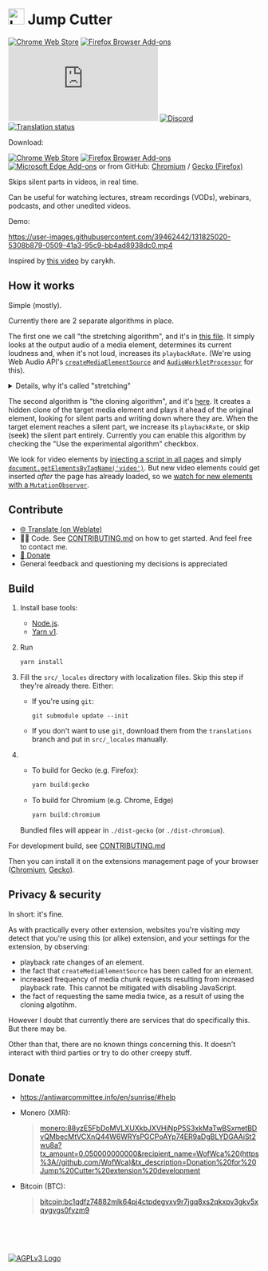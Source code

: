 # <img src="./src/icons/icon.svg" alt="Logo" height="32"/> Jump Cutter

[![Chrome Web Store](https://img.shields.io/chrome-web-store/users/lmppdpldfpfdlipofacekcfleacbbncp?logo=google-chrome)][chrome-web-store]
[![Firefox Browser Add-ons](https://img.shields.io/amo/users/jump-cutter?logo=firefox-browser)][addons-mozilla-org] <!-- [![Liberapay](https://img.shields.io/liberapay/receives/WofWca?logo=liberapay)](https://liberapay.com/WofWca) --> [![Matrix](https://img.shields.io/matrix/jump-cutter-extension:matrix.org?logo=matrix&server_fqdn=matrix.org)](https://matrix.to/#/#jump-cutter-extension:matrix.org)
[![Discord](https://img.shields.io/discord/678444692592918548?logo=discord)](https://discord.gg/HCjghyT)
[![Translation status](https://hosted.weblate.org/widgets/jump-cutter/-/svg-badge.svg)][weblate]

Download:

[![Chrome Web Store](docs/extension-store-badges/chrome.png)][chrome-web-store]
[![Firefox Browser Add-ons](docs/extension-store-badges/mozilla.svg)][addons-mozilla-org]
[![Microsoft Edge Add-ons](docs/extension-store-badges/microsoft.svg)][microsoft-edge-addons]
or from GitHub: [Chromium](https://github.com/WofWca/jumpcutter/releases/latest/download/lmppdpldfpfdlipofacekcfleacbbncp_main.crx
) / [Gecko (Firefox)](https://github.com/WofWca/jumpcutter/releases/latest/download/jump_cutter.xpi)

Skips silent parts in videos, in real time.

Can be useful for watching lectures, stream recordings (VODs), webinars, podcasts, and other unedited videos.

Demo:

<!-- TODO refactor: put the file in the repo so it's set in stone? -->
<!-- The source video:
https://ocw.mit.edu/courses/electrical-engineering-and-computer-science/6-034-artificial-intelligence-fall-2010/lecture-videos/lecture-16-learning-support-vector-machines/
(or https://youtu.be/_PwhiWxHK8o).
This video's license: CC BY-NC-SA 4.0 (https://creativecommons.org/licenses/by-nc-sa/4.0/).
Not sure if I did comply with the license here.
But I believe this use case would be considered "fair use" anyway.
 -->
<https://user-images.githubusercontent.com/39462442/131825020-5308b879-0509-41a3-95c9-bb4ad8938dc0.mp4>

Inspired by [this video](https://youtu.be/DQ8orIurGxw) by carykh.

## How it works

Simple (mostly).

<!--
Idk where to put this part. It seems out of place as an introduction,
because we don't really have to say anything about looking ahead
to explain the simpler case, when "margin before" is 0.
And both algorithms have their own pros and cons even with
"margin before" being 0.

With the current state of the web APIs,
there is no direct way to inspect audio samples of a media file/stream
anywhere other than at the current playback position of the media element.
Otherwise it would be pretty easy to employ the algorithms used in
the [analogous software](https://alternativeto.net/software/jump-cutter/),
such as

* [jump-cutter](https://github.com/jfkthame/jump-cutter)
* <https://github.com/carykh/jumpcutter>
* ExoPlayer ([SilenceSkippingAudioProcessor](https://github.com/google/ExoPlayer/blob/9c9f5a0599ec012d5cc46e3bd2e732a589adf61d/library/core/src/main/java/com/google/android/exoplayer2/audio/SilenceSkippingAudioProcessor.java))
* ffmpeg ([`silenceremove`](https://ffmpeg.org/ffmpeg-filters.html#toc-silenceremove))

So we have to work around that fact. -->

Currently there are 2 separate algorithms in place.

The first one we call "the stretching algorithm", and it's in [this file](./src/entry-points/content/ElementPlaybackControllerStretching/ElementPlaybackControllerStretching.ts). It simply looks at the output audio of a media element, determines its current loudness and, when it's not loud, increases its `playbackRate`. (We're using Web Audio API's
[`createMediaElementSource`](./src/entry-points/content/ElementPlaybackControllerStretching/ElementPlaybackControllerStretching.ts#L299)
and [`AudioWorkletProcessor`](./src/entry-points/content/SilenceDetector/SilenceDetectorProcessor.ts)
for this).

<details><summary>Details, why it's called "stretching"</summary>
The algorithm we just described cannot "look ahead" in the audio timeline.
It only looks at the current loudness, at the sample that we've already sent
to the audio output device.

But looking ahead (a.k.a. "Margin before") is important, because, for example,
there are certain sounds in speech that you can start a word with
that are not very loud.
But it's not good to skip such sounds just because of that.
The speech would become harder to understand.
For example, "throb" would become "rob".
<!-- You'd probably still understand what's being said based on the context,
but you'd need to use more mental effort. -->

Here is where the "stretching" part comes in.
It's about how we're able to "look ahead" and slow down
shortly before a loud part.
Basically it involves slightly (~200ms) _delaying_ the audio
before outputting it (and that is for a purpose!).

Imagine that we're currently playing a silent part,
so the playback rate is higher.
Now, when we encounter a loud part, we go
"aha! That might be a word, and it might start with 'th'".
<!-- , which we might not have marked as loud, because 'th' is not that loud" -->
As said above, we always delay (buffer) the audio for ~200ms
before outputting it.
So we know that these 200ms of buffered audio
must contain that "th" sound,
and we want the user to hear that "th" sound.
But remember: at the time we recorded the said sound,
the video was playing at _a high speed_,
but we want to play back that 'th' _at normal speed_.
So we can't just output it as is. What do we do?

What we do is we take that buffered (delayed) audio,
and we _slow it down_ (stretch and pitch-shift it)
so that it appears to have been played at normal speed!
Only then do we pass it to the system (which then passes it to your speakers).

And that, kids, is why we call it "the stretching algorithm".

For more details, you can check out the comments in its source code.
</details>

The second algorithm is "the cloning algorithm", and it's [here](./src/entry-points/content/ElementPlaybackControllerCloning/ElementPlaybackControllerCloning.ts). It creates a hidden clone of the target media element and plays it ahead of the original element, looking for silent parts and writing down where they are. When the target element reaches a silent part,
we increase its `playbackRate`, or skip (seek) the silent part entirely.
Currently you can enable this algorithm by checking the "Use the experimental algorithm" checkbox.

<!-- Referenced lines and lines might get shifted.
Need to reference specific commits perhaps,
but I don't want to link to GitHub. -->
We look for video elements by
[injecting a script in all pages](./src/manifest_base.json#L16-L23)
and simply
[`document.getElementsByTagName('video')`](./src/entry-points/content/watchAllElements.ts#L37).
But new video elements could get inserted
_after_ the page has already loaded,
so we [watch for new elements with a `MutationObserver`](./src/entry-points/content/watchAllElements.ts#L90).

<!-- FYI this section is linked from CONTRIBUTING.md -->
## Contribute

* [🌐 Translate (on Weblate)][weblate]
* 👨‍💻 Code. See [CONTRIBUTING.md](./CONTRIBUTING.md) on how to get started. And feel free to contact me.
* [💸 Donate](#donate)
* General feedback and questioning my decisions is appreciated

<!-- FYI this section is linked from CONTRIBUTING.md -->
## Build

1. Install base tools:
    * [Node.js](https://nodejs.org/).
    * [Yarn v1](https://classic.yarnpkg.com/docs/install).
2. Run

    ```bash
    yarn install
    ```

3.
    Fill the `src/_locales` directory with localization files. Skip this step if they're already there. Either:

    * If you're using `git`:

        `git submodule update --init`

    * If you don't want to use `git`, download them from the `translations` branch and put in `src/_locales` manually.

4.
    * To build for Gecko (e.g. Firefox):

        ```bash
        yarn build:gecko
        ```

    * To build for Chromium (e.g. Chrome, Edge)

        ```bash
        yarn build:chromium
        ```

    Bundled files will appear in `./dist-gecko` (or `./dist-chromium`).

For development build, see [CONTRIBUTING.md](./CONTRIBUTING.md)

Then you can install it on the extensions management page of your browser ([Chromium](https://developer.chrome.com/docs/extensions/mv3/getstarted/#unpacked), [Gecko](https://developer.mozilla.org/en-US/docs/Mozilla/Add-ons/WebExtensions/Your_first_WebExtension#installing)).

## Privacy & security

In short: it's fine.

As with practically every other extension, websites you're visiting _may_ detect that you're using this (or alike) extension, and your settings for the extension, by observing:

* playback rate changes of an element.
* the fact that `createMediaElementSource` has been called for an element.
* increased frequency of media chunk requests resulting from increased playback rate. This cannot be mitigated with disabling JavaScript.
* the fact of requesting the same media twice, as a result of using the cloning algotihm.

However I doubt that currently there are services that do specifically this. But there may be.

Other than that, there are no known things concerning this. It doesn't interact with third parties or try to do other creepy stuff.

## Donate

* <https://antiwarcommittee.info/en/sunrise/#help>
* Monero (XMR):

  > <monero:88yzE5FbDoMVLXUXkbJXVHjNpP5S3xkMaTwBSxmetBDvQMbecMtVCXnQ44W6WRYsPGCPoAYp74ER9aDgBLYDGAAiSt2wu8a?tx_amount=0.050000000000&recipient_name=WofWca%20(https%3A//github.com/WofWca)&tx_description=Donation%20for%20Jump%20Cutter%20extension%20development>
* Bitcoin (BTC):

  > <bitcoin:bc1qdfz74882mlk64pj4ctpdegvxv9r7jgq8xs2qkxpv3gkv5xqygvgs0fyzm9>
<!-- * <https://liberapay.com/WofWca> -->

<br>
<br>
<br>

[![AGPLv3 Logo](docs/agplv3-with-text-162x68.png)](./COPYING)

[addons-mozilla-org]: https://addons.mozilla.org/firefox/addon/jump-cutter
[chrome-web-store]: https://chrome.google.com/webstore/detail/jump-cutter/lmppdpldfpfdlipofacekcfleacbbncp
[microsoft-edge-addons]: https://microsoftedge.microsoft.com/addons/detail/jlbjhoaphnkkjdafpjomedllppldjkbj
[weblate]: https://hosted.weblate.org/engage/jump-cutter/
